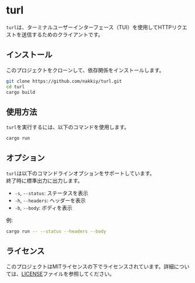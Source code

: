 # turl

`turl`は、ターミナルユーザーインターフェース（TUI）を使用してHTTPリクエストを送信するためのクライアントです。

## インストール

このプロジェクトをクローンして、依存関係をインストールします。

```sh
git clone https://github.com/nakkiy/turl.git
cd turl
cargo build
```

## 使用方法
`turl`を実行するには、以下のコマンドを使用します。
```sh
cargo run
```

## オプション
`turl`は以下のコマンドラインオプションをサポートしています。  
終了時に標準出力に出力します。
- `-s`, `--status`: ステータスを表示
- `-h`, `--headers`: ヘッダーを表示
- `-b`, `--body`: ボディを表示

例:
```sh
cargo run -- --status --headers --body
```

## ライセンス
このプロジェクトはMITライセンスの下でライセンスされています。詳細については、[LICENSE](LICENSE)ファイルを参照してください。
